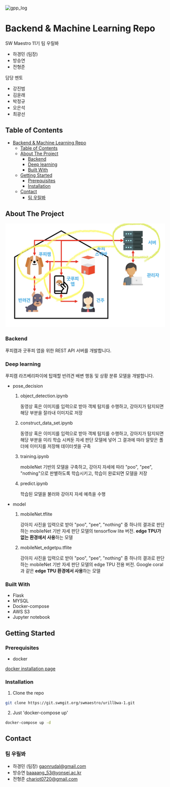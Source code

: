 ![gpp_log](readme_media/gpp_logo.png)

# Backend & Machine Learning Repo

SW Maestro 11기 팀 우릴봐

- 하경민 (팀장)
- 방승연
- 전형준

담당 멘토

- 강진범
- 김윤래
- 박정규
- 오은석
- 최광선

<!-- TABLE OF CONTENTS -->
## Table of Contents

- [Backend & Machine Learning Repo](#backend--machine-learning-repo)
  - [Table of Contents](#table-of-contents)
  - [About The Project](#about-the-project)
    - [Backend](#backend)
    - [Deep learning](#deep-learning)
    - [Built With](#built-with)
  - [Getting Started](#getting-started)
    - [Prerequisites](#prerequisites)
    - [Installation](#installation)
  - [Contact](#contact)
    - [팀 우릴봐](#팀-우릴봐)



<!-- ABOUT THE PROJECT -->
## About The Project

![gpp_backend](readme_media/gpp_backend.jpeg)

### Backend

푸피캠과 굿푸피 앱을 위한 REST API 서버를 개발합니다.

### Deep learning

푸피캠 라즈베리파이에 탑재할 반려견 배변 행동 및 상황 분류 모델을 개발합니다.

- pose_decision
    1. object_detection.ipynb

        동영상 혹은 이미지를 입력으로 받아 객체 탐지를 수행하고, 강아지가 탐지되면 해당 부분을 잘라내 이미지로 저장

    2. construct_data_set.ipynb

        동영상 혹은 이미지를 입력으로 받아 객체 탐지를 수행하고, 강아지가 탐지되면 해당 부분을 미리 학습 시켜둔 자세 판단 모델에 넣어 그 결과에 따라 알맞은 폴더에 이미지를 저장해 데이터셋을 구축

    3. training.ipynb

        mobileNet 기반의 모델을 구축하고, 강아지 자세에 따라 "poo", "pee", "nothing"으로 판별하도록 학습시키고, 학습이 완료되면 모델을 저장

    4. predict.ipynb

        학습된 모델을 불러와 강아지 자세 예측을 수행

- model
    1. mobileNet.tflite

        강아지 사진을 입력으로 받아 "poo", "pee", "nothing" 중 하나의 결과로 판단하는 mobileNet 기반 자세 판단 모델의 tensorflow lite 버전. **edge TPU가 없는 환경에서 사용**하는 모델

    2. mobileNet_edgetpu.tflite

        강아지 사진을 입력으로 받아 "poo", "pee", "nothing" 중 하나의 결과로 판단하는 mobileNet 기반 자세 판단 모델의 edge TPU 전용 버전. Google coral과 같은 **edge TPU 환경에서 사용**하는 모델

### Built With

- Flask
- MYSQL
- Docker-compose
- AWS S3
- Jupyter notebook

<!-- GETTING STARTED -->
## Getting Started

### Prerequisites

- docker

[docker installation page](https://www.docker.com/get-started)

### Installation

<!-- 1. Get a free API Key at [https://example.com](https://example.com) -->
1. Clone the repo
```sh
git clone https://git.swmgit.org/swmaestro/urillbwa-1.git
```
2. Just 'docker-compose up'
```sh
docker-compose up -d
```

<!-- USAGE EXAMPLES -->
<!-- ## Usage

Use this space to show useful examples of how a project can be used. Additional screenshots, code examples and demos work well in this space. You may also link to more resources.

_For more examples, please refer to the [Documentation](https://example.com)_ -->

<!-- CONTACT -->
## Contact

### 팀 우릴봐

- 하경민 (팀장) gaonrudal@gmail.com
- 방승연 baaaang_53@yonsei.ac.kr
- 전형준 chariot0720@gmail.com
